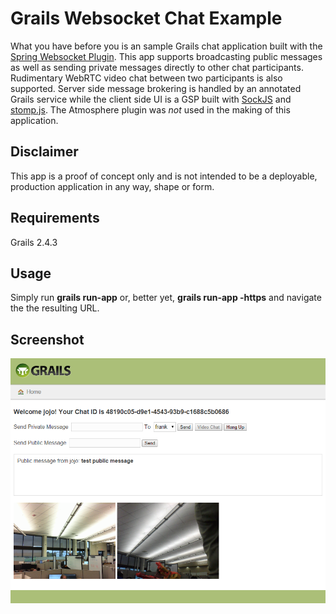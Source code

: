 
Grails Websocket Chat Example
=============================
What you have before you is an sample Grails chat application built with the
[Spring Websocket Plugin](http://grails.org/plugin/spring-websocket).  This
app supports broadcasting public messages as well as sending private messages
directly to other chat participants.  Rudimentary WebRTC video chat between
two participants is also supported. Server side message brokering is handled 
by an annotated Grails service while the client side UI is a GSP built with 
[SockJS](https://github.com/sockjs) and 
[stomp.js](http://jmesnil.net/stomp-websocket/doc/).  The Atmosphere plugin
was *not* used in the making of this application.

Disclaimer
----------
This app is a proof of concept only and is not intended to be a deployable, 
production application in any way, shape or form.

Requirements
------------
Grails 2.4.3

Usage
-----
Simply run **grails run-app** or, better yet, **grails run-app -https** and
navigate the the resulting URL.

Screenshot
----------
![Screenshot](screenie.png)
